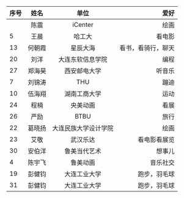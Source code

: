 |序号    | 姓名        |  单位    |  爱好       |
| :---        |   :----:    |   :----:    |          ---: |
|          | 陈震     |  iCenter    |     绘画     |
|     5     |  王晨    |  哈工大    |    看电影      |
|     13    |  何朝霞    |  星辰大海   |    看书，看骑行，聊天      |
|     20     |  刘洋    |  大连东软信息学院    |    编程      |
|     27     |  郑海昊    |  西安邮电大学    |    听音乐      |
|  7        |   刘锦涛   |    THU  |     蹦迪     |
|  10        |   伍海翔   |    湖南工商大学  |     运动    |
|     24     |    程楠  |   央美动画   |      看展    |
|     26     |    严励  |   BTBU   |      旅行    |
| 22 | 葛晓扬 | 大连民族大学设计学院 | 绘画 |
| 23 |艾敬|武汉乐达|看电影看展览|
| 30 |安伯洋|鲁美当代艺术|想事儿|
| 4 |陈宇飞|鲁美动画|音乐社交|
| 19 |彭健钧|大连工业大学|跑步，羽毛球|
| 31 |彭健钧|大连工业大学|跑步，羽毛球|
